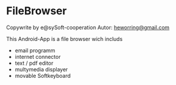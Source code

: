 # FileBrowser

Copywrite by e@sySoft-cooperation
Autor: heworring@gmail.com

This Android-App is a file browser wich includs
- email programm
- internet connector
- text / pdf editor
- multymedia displayer
- movable Softkeyboard
